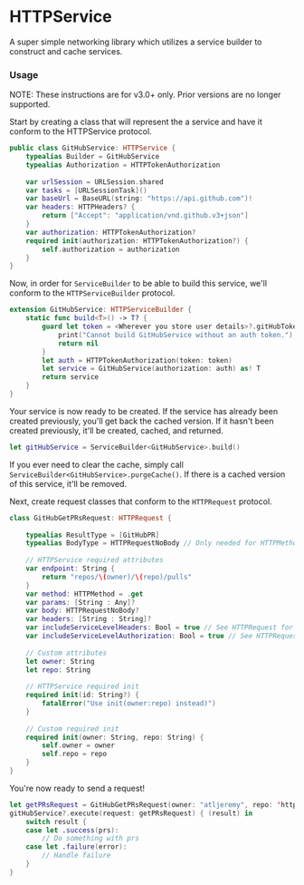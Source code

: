# HTTPService
A super simple networking library which utilizes a service builder to construct and cache services.

### Usage
NOTE: These instructions are for v3.0+ only. Prior versions are no longer supported.

Start by creating a class that will represent the a service and have it conform to the HTTPService protocol.
```swift
public class GitHubService: HTTPService {
    typealias Builder = GitHubService
    typealias Authorization = HTTPTokenAuthorization
    
    var urlSession = URLSession.shared
    var tasks = [URLSessionTask]()
    var baseUrl = BaseURL(string: "https://api.github.com")!
    var headers: HTTPHeaders? {
        return ["Accept": "application/vnd.github.v3+json"]
    }
    var authorization: HTTPTokenAuthorization?
    required init(authorization: HTTPTokenAuthorization?) {
        self.authorization = authorization
    }
}
```

Now, in order for `ServiceBuilder` to be able to build this service, we'll conform to the `HTTPServiceBuilder` protocol.
```swift
extension GitHubService: HTTPServiceBuilder {
    static func build<T>() -> T? {
        guard let token = <Wherever you store user details>?.gitHubToken else {
            print("Cannot build GitHubService without an auth token.")
            return nil
        }
        let auth = HTTPTokenAuthorization(token: token)
        let service = GitHubService(authorization: auth) as! T
        return service
    }
}
```

Your service is now ready to be created. If the service has already been created previously, you'll get back the cached version. If it hasn't been created previously, it'll be created, cached, and returned.
```swift
let gitHubService = ServiceBuilder<GitHubService>.build()
```

If you ever need to clear the cache, simply call `ServiceBuilder<GitHubService>.purgeCache()`. If there is a cached version of this service, it'll be removed.

Next, create request classes that conform to the `HTTPRequest` protocol.
```swift
class GitHubGetPRsRequest: HTTPRequest {
    
    typealias ResultType = [GitHubPR]
    typealias BodyType = HTTPRequestNoBody // Only needed for HTTPMethod.post, HTTPMethod.put, or HTTPMethod.patch requests
    
    // HTTPService required attributes
    var endpoint: String {
        return "repos/\(owner)/\(repo)/pulls"
    }
    var method: HTTPMethod = .get
    var params: [String : Any]?
    var body: HTTPRequestNoBody?
    var headers: [String : String]?
    var includeServiceLevelHeaders: Bool = true // See HTTPRequest for details on usage
    var includeServiceLevelAuthorization: Bool = true // See HTTPRequest for details on usage
    
    // Custom attributes
    let owner: String
    let repo: String
    
    // HTTPService required init
    required init(id: String?) {
        fatalError("Use init(owner:repo) instead)")
    }
    
    // Custom required init
    required init(owner: String, repo: String) {
        self.owner = owner
        self.repo = repo
    }
}
```

You're now ready to send a request!
```swift
let getPRsRequest = GitHubGetPRsRequest(owner: "atljeremy", repo: 'httpservice')
gitHubService?.execute(request: getPRsRequest) { (result) in
    switch result {
    case let .success(prs):
        // Do something with prs
    case let .failure(error):
        // Handle failure
    }
}
```
